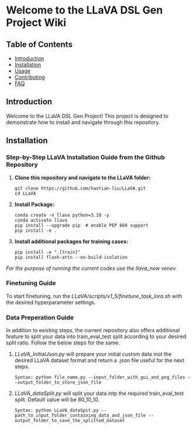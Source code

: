 # Welcome to the LLaVA DSL Gen Project Wiki

## Table of Contents
- [Introduction](#introduction)
- [Installation](#installation)
- [Usage](#usage)
- [Contributing](#contributing)
- [FAQ](#faq)

## Introduction
Welcome to the LLaVA DSL Gen Project! This project is designed to demonstrate how to install and navigate through this repository.

## Installation

### Step-by-Step LLaVA Installation Guide from the Github Repository

1. **Clone this repository and navigate to the LLaVA folder:**
    ```shell
    git clone https://github.com/haotian-liu/LLaVA.git
    cd LLaVA
    ```

2. **Install Package:**
    ```shell
    conda create -n llava python=3.10 -y
    conda activate llava
    pip install --upgrade pip  # enable PEP 660 support
    pip install -e .
    ```

3. **Install additional packages for training cases:**
    ```shell
    pip install -e ".[train]"
    pip install flash-attn --no-build-isolation
    ```

_For the purpose of running the current codes use the llava_new venev._

### Finetuning Guide
To start finetuning, run the _LLaVA/scripts/v1_5/finetune_task_lora.sh_ with the desired hyperparameter settings. 

### Data Preperation Guide
In addition to existing steps, the current repository also offers additional feature to split your data into train_eval_test split according to your desired split ratio. Follow the below steps for the same.

1. _LLaVA_InitialJson.py_ will prepare your initial custom data inot the desired LLaVA dataset format and return a .json file useful for the next steps.
   ```shell
   Syntax: python file_name.py --input_folder_with_gui_and_png_files --output_folder_to_store_json_file
   ```

2. _LLaVA_dataSplit.py_ will split your data intp the required train_eval_test split. Default value will be 80_10_10.
   ```shell
   Syntax: python LLaVA_dataSpit.py --path_to_input_folder_containing_data_and_json_file --output_folder_to_save_the_splitted_dataset
   ```
